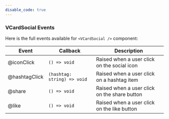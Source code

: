 ```yaml
---
disable_code: true
---
```


### VCardSocial Events

Here is the full events available for `<VCardSocial />` component:

| Event         | Callback                                                     | Description                                  |
| ------------- | ------------------------------------------------------------ | -------------------------------------------- |
| @iconClick    | <span class="is-function">`() => void`</span>                | Raised when a user click on the social icon  |
| @hashtagClick | <span class="is-function">`(hashtag: string) => void`</span> | Raised when a user click on a hashtag item   |
| @share        | <span class="is-function">`() => void`</span>                | Raised when a user click on the share button |
| @like         | <span class="is-function">`() => void`</span>                | Raised when a user click on the like button  |
